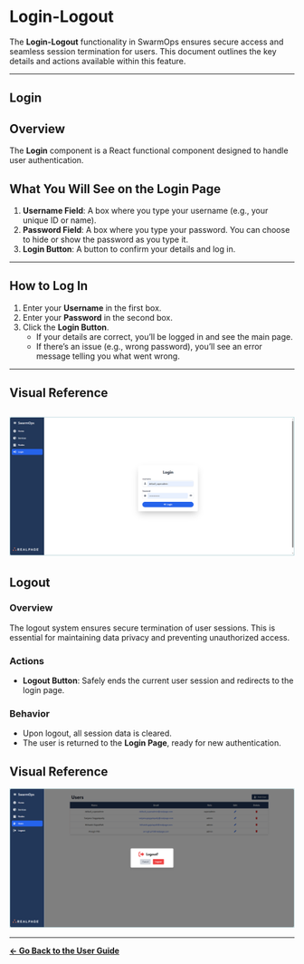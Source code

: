 # Login-Logout

The **Login-Logout** functionality in SwarmOps ensures secure access and seamless session termination for users. This document outlines the key details and actions available within this feature.

---

## Login

## Overview
The **Login** component is a React functional component designed to handle user authentication. 

## What You Will See on the Login Page
1. **Username Field**: A box where you type your username (e.g., your unique ID or name).
2. **Password Field**: A box where you type your password. You can choose to hide or show the password as you type it.
3. **Login Button**: A button to confirm your details and log in.

---

## How to Log In
1. Enter your **Username** in the first box.
2. Enter your **Password** in the second box.
3. Click the **Login Button**. 
   - If your details are correct, you’ll be logged in and see the main page.
   - If there’s an issue (e.g., wrong password), you’ll see an error message telling you what went wrong.

---
## Visual Reference

![login Visual Representation](images/login.png)
---

## Logout

### Overview
The logout system ensures secure termination of user sessions. This is essential for maintaining data privacy and preventing unauthorized access.

### Actions
- **Logout Button**: Safely ends the current user session and redirects to the login page.

### Behavior
- Upon logout, all session data is cleared.
- The user is returned to the **Login Page**, ready for new authentication.

## Visual Reference

![Logout Visual Representation](images/logout.png)

---

**[← Go Back to the User Guide](../user-guide.md)**